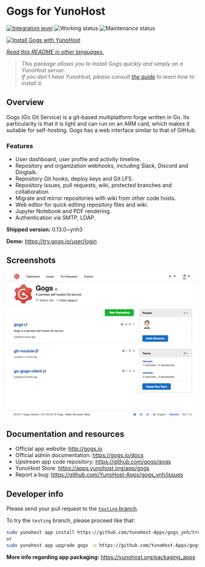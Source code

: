 <!--
N.B.: This README was automatically generated by <https://github.com/YunoHost/apps/tree/master/tools/readme_generator>
It shall NOT be edited by hand.
-->

# Gogs for YunoHost

[![Integration level](https://apps.yunohost.org/badge/integration/gogs)](https://ci-apps.yunohost.org/ci/apps/gogs/)
![Working status](https://apps.yunohost.org/badge/state/gogs)
![Maintenance status](https://apps.yunohost.org/badge/maintained/gogs)

[![Install Gogs with YunoHost](https://install-app.yunohost.org/install-with-yunohost.svg)](https://install-app.yunohost.org/?app=gogs)

*[Read this README in other languages.](./ALL_README.md)*

> *This package allows you to install Gogs quickly and simply on a YunoHost server.*  
> *If you don't have YunoHost, please consult [the guide](https://yunohost.org/install) to learn how to install it.*

## Overview

Gogs (Go Git Service) is a git-based multiplatform forge written in Go. Its particularity is that it is light and can run on an ARM card, which makes it suitable for self-hosting. Gogs has a web interface similar to that of GitHub.

### Features

- User dashboard, user profile and activity timeline.
- Repository and organization webhooks, including Slack, Discord and Dingtalk.
- Repository Git hooks, deploy keys and Git LFS.
- Repository issues, pull requests, wiki, protected branches and collaboration.
- Migrate and mirror repositories with wiki from other code hosts.
- Web editor for quick editing repository files and wiki.
- Jupyter Notebook and PDF rendering.
- Authentication via SMTP, LDAP.


**Shipped version:** 0.13.0~ynh3

**Demo:** <https://try.gogs.io/user/login>

## Screenshots

![Screenshot of Gogs](./doc/screenshots/screenshot.png)

## Documentation and resources

- Official app website: <http://gogs.io>
- Official admin documentation: <https://gogs.io/docs>
- Upstream app code repository: <https://github.com/gogs/gogs>
- YunoHost Store: <https://apps.yunohost.org/app/gogs>
- Report a bug: <https://github.com/YunoHost-Apps/gogs_ynh/issues>

## Developer info

Please send your pull request to the [`testing` branch](https://github.com/YunoHost-Apps/gogs_ynh/tree/testing).

To try the `testing` branch, please proceed like that:

```bash
sudo yunohost app install https://github.com/YunoHost-Apps/gogs_ynh/tree/testing --debug
or
sudo yunohost app upgrade gogs -u https://github.com/YunoHost-Apps/gogs_ynh/tree/testing --debug
```

**More info regarding app packaging:** <https://yunohost.org/packaging_apps>
